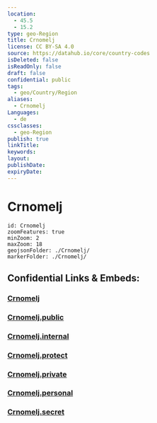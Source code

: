 ```yaml
---
location:
  - 45.5
  - 15.2
type: geo-Region
title: Crnomelj
license: CC BY-SA 4.0
source: https://datahub.io/core/country-codes
isDeleted: false
isReadOnly: false
draft: false
confidential: public
tags:
  - geo/Country/Region
aliases:
  - Crnomelj
Languages:
  - de
cssclasses:
  - geo-Region
publish: true
linkTitle:
keywords:
layout:
publishDate:
expiryDate:
---
```


# Crnomelj

```leaflet
id: Crnomelj
zoomFeatures: true 
minZoom: 2 
maxZoom: 18
geojsonFolder: ./Crnomelj/
markerFolder: ./Crnomelj/
```


## Confidential Links & Embeds: 

### [Crnomelj](/_Standards/Earth/Continent/Europe/Europe~Central/Slovenia/Regions~Slovenia/Jugovzhodna_Slovenija/counties~Jugovzhodna_Slovenija/Crnomelj.md) 

### [Crnomelj.public](/_public/Earth/Continent/Europe/Europe~Central/Slovenia/Regions~Slovenia/Jugovzhodna_Slovenija/counties~Jugovzhodna_Slovenija/Crnomelj.public.md) 

### [Crnomelj.internal](/_internal/Earth/Continent/Europe/Europe~Central/Slovenia/Regions~Slovenia/Jugovzhodna_Slovenija/counties~Jugovzhodna_Slovenija/Crnomelj.internal.md) 

### [Crnomelj.protect](/_protect/Earth/Continent/Europe/Europe~Central/Slovenia/Regions~Slovenia/Jugovzhodna_Slovenija/counties~Jugovzhodna_Slovenija/Crnomelj.protect.md) 

### [Crnomelj.private](/_private/Earth/Continent/Europe/Europe~Central/Slovenia/Regions~Slovenia/Jugovzhodna_Slovenija/counties~Jugovzhodna_Slovenija/Crnomelj.private.md) 

### [Crnomelj.personal](/_personal/Earth/Continent/Europe/Europe~Central/Slovenia/Regions~Slovenia/Jugovzhodna_Slovenija/counties~Jugovzhodna_Slovenija/Crnomelj.personal.md) 

### [Crnomelj.secret](/_secret/Earth/Continent/Europe/Europe~Central/Slovenia/Regions~Slovenia/Jugovzhodna_Slovenija/counties~Jugovzhodna_Slovenija/Crnomelj.secret.md)


